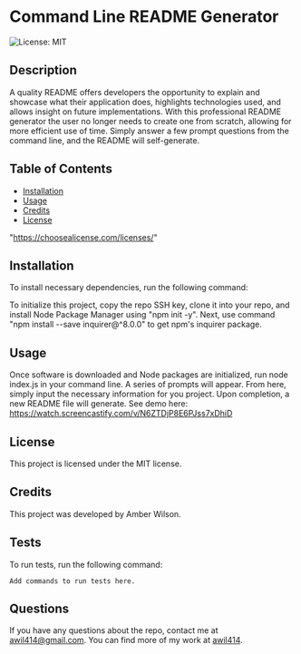 # Command Line README Generator
![License: MIT](https://img.shields.io/badge/License-MIT-yellow.svg)

## Description
A quality README offers developers the opportunity to explain and showcase what their application does, highlights technologies used, and allows insight on future implementations. With this professional README generator the user no longer needs to create one from scratch, allowing for more efficient use of time. Simply answer a few prompt questions from the command line, and the README will self-generate.

## Table of Contents
* [Installation](#Installation)
* [Usage](#Usage)
* [Credits](#Credits)
* [License](#License)

 "https://choosealicense.com/licenses/" 


## Installation
To install necessary dependencies, run the following command:



To initialize this project, copy the repo SSH key, clone it into your repo, and install Node Package Manager using "npm init -y". Next, use command "npm install --save inquirer@^8.0.0" to get npm's inquirer package. 



## Usage
Once software is downloaded and Node packages are initialized, run node index.js in your command line. A series of prompts will appear. From here, simply input the necessary information for you project. Upon completion, a new README file will generate. See demo here:
https://watch.screencastify.com/v/N6ZTDjP8E6PJss7xDhiD

## License
      
  This project is licensed under the MIT license.

## Credits
This project was developed by Amber Wilson.

## Tests

To run tests, run the following command:

```
Add commands to run tests here.
```

## Questions

If you have any questions about the repo, contact me at awil414@gmail.com. 
You can find more of my work at [awil414](https://github.com/awil414/).
